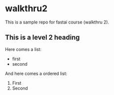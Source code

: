 # walkthru2

This is a sample repo for fastai course (walkthru 2).

## This is a level 2 heading

Here comes a list:

- first
- second

And here comes a ordered list:

1. First
2. Second
